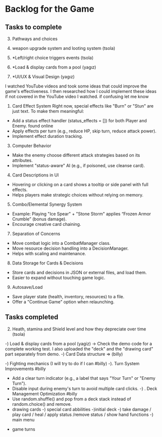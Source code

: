 # Backlog for the Game

## Tasks to complete

3) Pathways and choices 
4) weapon upgrade system and looting system (tsola)
5) *Left/right choice triggers events (tsola)

7) *Load & display cards from a pool (yagız)
8) *UI/UX & Visual Design (yagız)


I watched YouTube videos and took some ideas that could improve the game's effectiveness. I then researched how I could implement these ideas if not covered in the YouTube video I watched. if confusing let me know

1. Card Effect System
Right now, special effects like "Burn" or "Stun" are just text. To make them meaningful:
* Add a status effect handler (status_effects = []) for both Player and Enemy. found online
* Apply effects per turn (e.g., reduce HP, skip turn, reduce attack power).
* Implement effect duration tracking.
  

  
3. Computer Behavior
* Make the enemy choose different attack strategies based on its attributes.
* Implement "status-aware" AI (e.g., if poisoned, use cleanse card).
  
4. Card Descriptions in UI
* Hovering or clicking on a card shows a tooltip or side panel with full effects.
* Helps players make strategic choices without relying on memory.
5. Combo/Elemental Synergy System
* Example: Playing "Ice Spear" + "Stone Storm" applies “Frozen Armor Crumble” (bonus damage).
* Encourage creative card chaining.
  

  
7. Separation of Concerns
* Move combat logic into a CombatManager class.
* Move resource decision handling into a DecisionManager.
* Helps with scaling and maintenance.
  
8. Data Storage for Cards & Decisions
* Store cards and decisions in JSON or external files, and load them.
* Easier to expand without touching game logic.
  
9. Autosave/Load
* Save player state (health, inventory, resources) to a file.
* Offer a "Continue Game" option when relaunching.



## Tasks completed
2) Heath, stamina and Shield level and how they depreciate over time (tsola)

-) Load & display cards from a pool (yagiz) -> Check the demo code for a complete working test. I also uploaded the "deck" and the "drawing card" part separately from demo.
-) Card Data structure => (billy) 

-) Fighting mechanics (I will try to do if I can #billy)
-). Turn System Improvements #billy
* Add a clear turn indicator (e.g., a label that says "Your Turn" or "Enemy Turn").
* Disable input during enemy's turn to avoid multiple card clicks.
 -) . Deck Management Optimization #billy
* Use random.shuffle() and pop from a deck stack instead of random.choice() and remove.
* drawing cards
-) special card abbilities
-)initial deck
-) take damage / play card / heal / apply status /remove status / show hand functions
-) main menu
- game turns  
